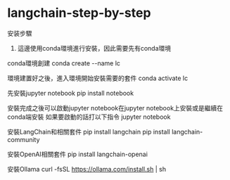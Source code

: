 # langchain-step-by-step

安装步驟
1. 這邊使用conda環境進行安裝，因此需要先有conda環境

conda環境創建
conda create --name lc

環境建置好之後，進入環境開始安裝需要的套件
conda activate lc

先安裝jupyter notebook
pip install notebook

安裝完成之後可以啟動jupyter notebook在jupyter notebook上安裝或是繼續在conda端安裝
如果要啟動的話打以下指令
jupyter notebook

安裝LangChain和相關套件
pip install langchain
pip install langchain-community

安裝OpenAI相關套件
pip install langchain-openai

安裝Ollama
curl -fsSL https://ollama.com/install.sh | sh



